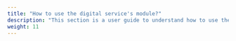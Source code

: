 ```yaml
---
title: "How to use the digital service's module?"
description: "This section is a user guide to understand how to use the Digital Service module"
weight: 11
---
```


